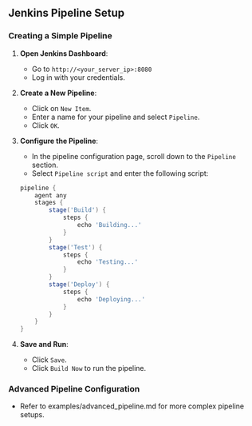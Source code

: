 ## Jenkins Pipeline Setup

### Creating a Simple Pipeline
1. **Open Jenkins Dashboard**:
    - Go to `http://<your_server_ip>:8080`
    - Log in with your credentials.

2. **Create a New Pipeline**:
    - Click on `New Item`.
    - Enter a name for your pipeline and select `Pipeline`.
    - Click `OK`.

3. **Configure the Pipeline**:
    - In the pipeline configuration page, scroll down to the `Pipeline` section.
    - Select `Pipeline script` and enter the following script:
    ```groovy
    pipeline {
        agent any
        stages {
            stage('Build') {
                steps {
                    echo 'Building...'
                }
            }
            stage('Test') {
                steps {
                    echo 'Testing...'
                }
            }
            stage('Deploy') {
                steps {
                    echo 'Deploying...'
                }
            }
        }
    }
    ```

4. **Save and Run**:
    - Click `Save`.
    - Click `Build Now` to run the pipeline.

### Advanced Pipeline Configuration
- Refer to examples/advanced_pipeline.md for more complex pipeline setups.